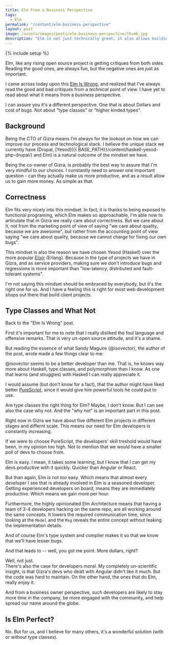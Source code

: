 ```yaml
---
title: Elm From a Business Perspective
tags:
  - Elm
permalink: "/content/elm-business-perspective"
layout: post
image: /assets/images/posts/elm-business-perspective/thumb.jpg
description: "Elm is not just technically great, it also allows building business around it"
---
```


{% include setup %}

Elm, like any rising open source project is getting critiques from both sides. Reading the good ones, are always fun, but the negative ones are just as important.

I came across today upon this [Elm Is Wrong](http://reasonablypolymorphic.com/blog/elm-is-wrong), and realized that I've always read the good and bad critiques from a _technical_ point of view. I have yet to read about what it means from a _business_ perspective.

I can assure you it's a different perspective. One that is about Dollars and cost of bugs. Not about "type classes" or "higher kinded types".

<!-- more -->

## Background

Being the CTO of Gizra means I'm always for the lookout on how we can improve our process and technological stack. I believe the unique stack we currently have (Drupal, [Yesod]({{ BASE_PATH}}/content/haskell-yesod-php-drupal/) and Elm) is a natural outcome of the mindset we have.

Being the co-owner of Gizra, is probably the best way to assure that I'm very mindful to our choices. I constantly need to answer one important question - can they actually make us more productive, and as a result allow us to gain more money. As simple as that.

## Correctness

Elm fits very nicely into this mindset. In fact, it is thanks to being exposed to functional programing, which Elm makes so approachable, I'm able now to articulate that in Gizra we really care about correctness. But we care about it, not from the marketing point of view of saying "we care about quality, because we are awesome", but rather from the accounting point of view saying "we care about quality, because we cannot charge for fixing our own bugs".

This mindset is also the reason we have chosen Yesod (Haskell) over the more popular [Elixir](http://elixir-lang.org/) (Erlang). Because in the type of projects we have in Gizra, and as service providers, making sure we don't introduce bugs and regressions is more important than "low-latency, distributed and fault-tolerant systems".

I'm not saying this mindset should be embraced by everybody, but it's the right one for us. And I have a feeling this is right for most web development shops out there that build client projects.

## Type Classes and What Not

Back to the "Elm Is Wrong" post.

First it's important for me to note that I really disliked the foul language and offensive remarks. That is very un-open source attitude, and it's a shame.

But reading the essence of what Sandy Maguire (@isovector), the author of the post, wrote made a few things clear to me:

@isovector seems to be a better developer than me. That is, he knows way more about Haskell, type classes, and polymorphism than I know. As one that learns (and struggles) with Haskell I can really appreciate it.

I would assume (but don't know for a fact), that the author might have liked better [PureScript](http://www.purescript.org/), since it would give him powerful tools he could put to use.

Are type classes the right thing for Elm? Maybe, I don't know. But I can see also the case why not. And the "why not" is an important part in this post.

Right now in Gizra we have about five different Elm projects in different stages and differnt scale. This means our need for Elm developers is constantly increasing.

If we were to choose PureScript, the developers' skill treshold would have been, in my opinion too high. Not to mention that we would have a smaller poll of devs to choose from.

Elm is easy. I mean, it takes some learning, but I know that I can get my devs productive with it quickly. Quicker than Angular or React.

But than again, Elm is not _too_ easy. Which means that almost every developer I see that is already involved in Elm is a seasoned developer. Getting experienced developers on board, means they are immediately productive. Which means we gain more per hour.

Furthermore, the highly opinionated Elm Architecture means that having a team of 3-4 developers hacking on the same repo, are all working around the same concepts. It lowers the required communication time, since looking at the `Model` and the `Msg` reveals the entire concept without leaking the implementation details.

And of course Elm's type system and compiler makes it so that we know that we'll have lesser bugs.

And that leads to -- well, you got me point. More dollars, right?  

Well, not just.  
There's also the case for developers moral. My completely un-scientific insight, is that Gizra's devs who dealt with Angular didn't like it much. But the code was hard to maintain. On the other hand, the ones that do Elm, really enjoy it.

And from a business owner perspective, such developers are likely to stay more time in the company, be more engaged with the community, and help spread our name around the globe.

## Is Elm Perfect?

No. But for us, and I believe for many others, it's a wonderful solution (with or without type classes).
